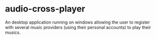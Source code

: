 # audio-cross-player
An desktop application running on windows allowing the user to register with several music providers (using their personal accounts) to play their musics. 
